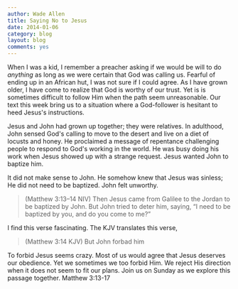 ```yaml
---
author: Wade Allen
title: Saying No to Jesus
date: 2014-01-06
category: blog
layout: blog
comments: yes
---
```

 
When I was a kid, I remember a preacher asking if we would be will to do *anything* as long as we were certain that God was calling us. Fearful of ending up in an African hut, I was not sure if I could agree. As I have grown older, I have come to realize that God is worthy of our trust. Yet is is sometimes difficult to follow Him when the path seem unreasonable. Our text this week bring us to a situation where a God-follower is hesitant to heed Jesus's instructions.

Jesus and John had grown up together; they were relatives. In adulthood, John sensed God's calling to move to the desert and live on a diet of locusts and honey. He proclaimed a message of repentance challenging people to respond to God's working in the world. He was busy doing his work when Jesus showed up with a strange request. Jesus wanted John to baptize him. 

It did not make sense to John. He somehow knew that Jesus was sinless; He did not need to be baptized. John felt unworthy.

>(Matthew 3:13–14 NIV) Then Jesus came from Galilee to the Jordan to be baptized by John. But John tried to deter him, saying, “I need to be baptized by you, and do you come to me?”

I find this verse fascinating. The KJV translates this verse,

>(Matthew 3:14 KJV) But John forbad him

To forbid Jesus seems crazy. Most of us would agree that Jesus deserves our obedience. Yet we sometimes we too forbid Him. We reject His direction when it does not seem to fit our plans. Join us on Sunday as we explore this passage together. Matthew 3:13-17



